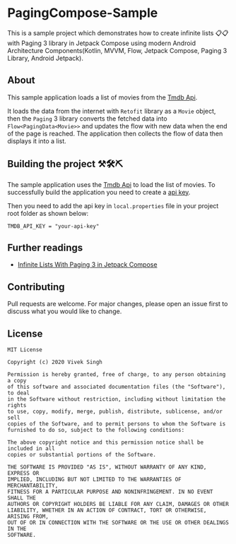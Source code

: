 # PagingCompose-Sample
This is a sample project which demonstrates how to create infinite lists 📋📋 with Paging 3 library in Jetpack Compose using modern Android Architecture Components(Kotlin, MVVM, Flow, Jetpack Compose, Paging 3 Library, Android Jetpack).

## About
This sample application loads a list of movies from the [Tmdb Api](https://developers.themoviedb.org/3).

It loads the data from the internet with `Retofit` library as a `Movie` object, then the `Paging` 3 library converts the fetched data into `Flow<PagingData<Movie>>` 
and updates the flow with new data when the end of the page is reached. The application then collects the flow of data then displays it into a list.

## Building the project ⚒🛠⛏
The sample application uses the [Tmdb Api](https://developers.themoviedb.org/3) to load the list of movies. To successfully build the application 
you need to create a [api key](https://www.themoviedb.org/settings/api).

Then you need to add the api key in `local.properties` file in your project root folder as shown below:

```TMDB_API_KEY = "your-api-key"```

## Further readings
- [Infinite Lists With Paging 3 in Jetpack Compose](https://proandroiddev.com/infinite-lists-with-paging-3-in-jetpack-compose-b095533aefe6)

## Contributing
Pull requests are welcome. For major changes, please open an issue first to discuss what you would like to change.

## License
```
MIT License

Copyright (c) 2020 Vivek Singh

Permission is hereby granted, free of charge, to any person obtaining a copy
of this software and associated documentation files (the "Software"), to deal
in the Software without restriction, including without limitation the rights
to use, copy, modify, merge, publish, distribute, sublicense, and/or sell
copies of the Software, and to permit persons to whom the Software is
furnished to do so, subject to the following conditions:

The above copyright notice and this permission notice shall be included in all
copies or substantial portions of the Software.

THE SOFTWARE IS PROVIDED "AS IS", WITHOUT WARRANTY OF ANY KIND, EXPRESS OR
IMPLIED, INCLUDING BUT NOT LIMITED TO THE WARRANTIES OF MERCHANTABILITY,
FITNESS FOR A PARTICULAR PURPOSE AND NONINFRINGEMENT. IN NO EVENT SHALL THE
AUTHORS OR COPYRIGHT HOLDERS BE LIABLE FOR ANY CLAIM, DAMAGES OR OTHER
LIABILITY, WHETHER IN AN ACTION OF CONTRACT, TORT OR OTHERWISE, ARISING FROM,
OUT OF OR IN CONNECTION WITH THE SOFTWARE OR THE USE OR OTHER DEALINGS IN THE
SOFTWARE.
```
